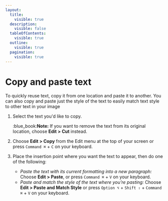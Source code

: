 ```yaml
---
layout:
  title:
    visible: true
  description:
    visible: false
  tableOfContents:
    visible: true
  outline:
    visible: true
  pagination:
    visible: true
---
```


# Copy and paste text

To quickly reuse text, copy it from one location and paste it to another. You can also copy and paste just the style of the text to easily match text style to other text in your image

1.  Select the text you'd like to copy.

    :blue\_book:**Note:** If you want to remove the text from its original location, choose **Edit > Cut** instead.
2. Choose **Edit > Copy** from the Edit menu at the top of your screen or press `Command ⌘` + `C` on your keyboard.
3. Place the insertion point where you want the text to appear, then do one of the following:
   * _Paste the text with its current formatting into a new paragraph:_ Choose **Edit > Paste**, or press `Command ⌘` + `V` on your keyboard.
   * _Paste and match the style of the text where you’re pasting:_ Choose **Edit > Paste and Match Style** or press `Option ⌥` + `Shift ⇧` + `Command ⌘` + `V` on your keyboard.
